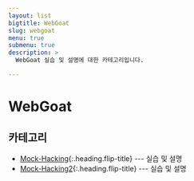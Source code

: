 ```yaml
---
layout: list
bigtitle: WebGoat
slug: webgoat
menu: true
submenu: true
description: >
  WebGoat 실습 및 설명에 대한 카테고리입니다.

---
```


# WebGoat

## 카테고리

* [Mock-Hacking]{:.heading.flip-title} ---  실습 및 설명
* [Mock-Hacking2]{:.heading.flip-title} ---  실습 및 설명

[Mock-Hacking]: /mock-hacking/
[Mock-Hacking2]: /mock-hacking2/

